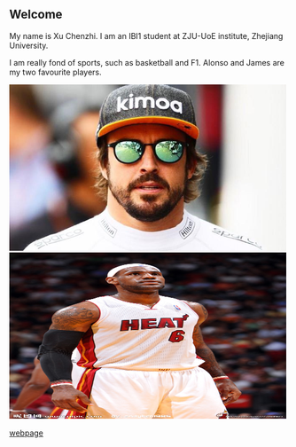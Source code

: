 ## Welcome 

My name is Xu Chenzhi. 
I am an IBI1 student at ZJU-UoE institute, Zhejiang University.

I am really fond of sports, such as basketball and F1.
Alonso and James are my two favourite players.

<img src="https://github.com/oneoutofseven/oneoutofseven.github.io/blob/main/R.jpg?raw=true" alt="Alt文本" width="500" height="300">
<img src="https://github.com/oneoutofseven/oneoutofseven.github.io/blob/main/R2.jpg?raw=true" alt="Alt文本" width="500" height="300">

[webpage](https://c.zju.edu.cn/) 
